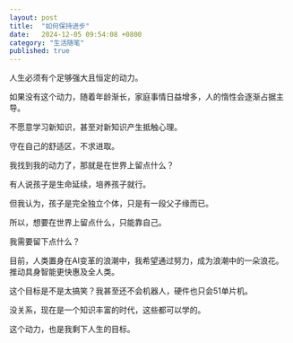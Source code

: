 ```yaml
---
layout: post
title:  "如何保持进步"
date:   2024-12-05 09:54:08 +0800
category: "生活随笔"
published: true
---
```

人生必须有个足够强大且恒定的动力。

<!--more-->

如果没有这个动力，随着年龄渐长，家庭事情日益增多，人的惰性会逐渐占据主导。

不愿意学习新知识，甚至对新知识产生抵触心理。

守在自己的舒适区，不求进取。

我找到我的动力了，那就是在世界上留点什么？

有人说孩子是生命延续，培养孩子就行。

但我认为，孩子是完全独立个体，只是有一段父子缘而已。

所以，想要在世界上留点什么，只能靠自己。

我需要留下点什么？

目前，人类置身在AI变革的浪潮中，我希望通过努力，成为浪潮中的一朵浪花。
推动具身智能更快惠及全人类。

这个目标是不是太搞笑？我甚至还不会机器人，硬件也只会51单片机。

没关系，现在是一个知识丰富的时代，这些都可以学的。

这个动力，也是我剩下人生的目标。

